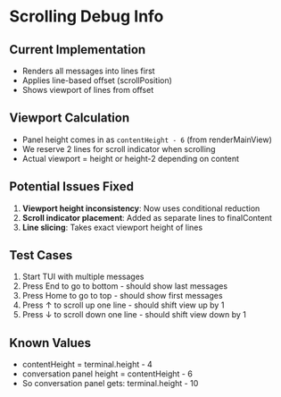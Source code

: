 # Scrolling Debug Info

## Current Implementation
- Renders all messages into lines first
- Applies line-based offset (scrollPosition)
- Shows viewport of lines from offset

## Viewport Calculation
- Panel height comes in as `contentHeight - 6` (from renderMainView)
- We reserve 2 lines for scroll indicator when scrolling
- Actual viewport = height or height-2 depending on content

## Potential Issues Fixed
1. **Viewport height inconsistency**: Now uses conditional reduction
2. **Scroll indicator placement**: Added as separate lines to finalContent
3. **Line slicing**: Takes exact viewport height of lines

## Test Cases
1. Start TUI with multiple messages
2. Press End to go to bottom - should show last messages
3. Press Home to go to top - should show first messages  
4. Press ↑ to scroll up one line - should shift view up by 1
5. Press ↓ to scroll down one line - should shift view down by 1

## Known Values
- contentHeight = terminal.height - 4
- conversation panel height = contentHeight - 6
- So conversation panel gets: terminal.height - 10